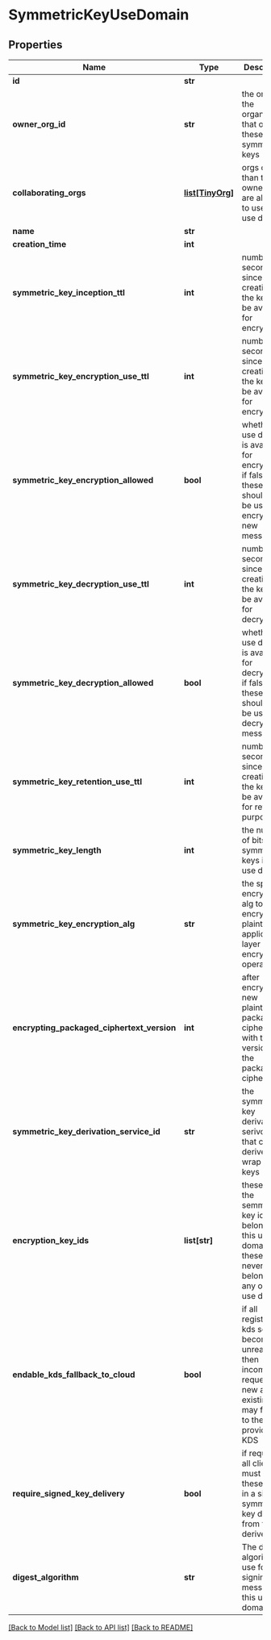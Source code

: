 # SymmetricKeyUseDomain

## Properties
Name | Type | Description | Notes
------------ | ------------- | ------------- | -------------
**id** | **str** |  | 
**owner_org_id** | **str** | the org id of the organization that owns these symmetric keys | 
**collaborating_orgs** | [**list[TinyOrg]**](TinyOrg.md) | orgs other than the owner that are allowed to use this use domain | 
**name** | **str** |  | [optional] 
**creation_time** | **int** |  | 
**symmetric_key_inception_ttl** | **int** | number of seconds since key creation that the key will be available for encryption | 
**symmetric_key_encryption_use_ttl** | **int** | number of seconds since key creation that the key will be available for encryption | 
**symmetric_key_encryption_allowed** | **bool** | whether this use domain is available for encryption; if false, these keys should not be used for encrypting new messages | [optional] 
**symmetric_key_decryption_use_ttl** | **int** | number of seconds since key creation that the key will be available for decryption | 
**symmetric_key_decryption_allowed** | **bool** | whether this use domain is available for decryption; if false, these keys should not be used for decrypting messages | [optional] 
**symmetric_key_retention_use_ttl** | **int** | number of seconds since key creation that the key will be available for retention purposes | 
**symmetric_key_length** | **int** | the number of bits of all symmetric keys in this use domain | 
**symmetric_key_encryption_alg** | **str** | the specific encryption alg to encrypt new plaintexts for application layer encryption operations | [default to 'Peacemakr.Symmetric.CHACHA20_POLY1305']
**encrypting_packaged_ciphertext_version** | **int** | after encrypting new plaintexts, package the ciphertext with this version of the packaged ciphertext | 
**symmetric_key_derivation_service_id** | **str** | the symmetric key derivation serivce id that can derive and wrap these keys | 
**encryption_key_ids** | **list[str]** | these are the semmetric key id&#39;s that belong to this use domain - these keys never belong to any other use domain | 
**endable_kds_fallback_to_cloud** | **bool** | if all registered kds service become unreachable, then incoming requests for new and existing keys may fallback to the cloud provided KDS | 
**require_signed_key_delivery** | **bool** | if required, all clients must receive these keys in a signed symmetric key delivery from the key deriver | 
**digest_algorithm** | **str** | The digest algorithm to use for signing messages in this use domain | [optional] [default to 'Peacemakr.Digest.SHA_256']

[[Back to Model list]](../README.md#documentation-for-models) [[Back to API list]](../README.md#documentation-for-api-endpoints) [[Back to README]](../README.md)


